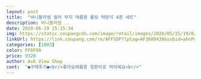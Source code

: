 ```yaml
---
layout: post 
title:  "바니블라썸 컬러 무지 여름용 롤링 턱받이 4종 세트" 
description: 바니블라썸 ..
date: 2020-06-19 15:15:34 
img: https://static.coupangcdn.com/image/retail/images/2020/05/15/19/0/cfe3f6ef-f2fc-4399-af64-4a730ee48e86.jpg 
linkUrl: https://link.coupang.com/re/AFFSDP?lptag=AF3600438&subid=ahnPublicAsk&pageKey=1596809999&itemId=2728103606&vendorItemId=70718250344&traceid=V0-113-93094e3501bfb90a 
categories: [1003] 
color: FF6F00 
price: 9320 
author: Ask View Shop 
cont:  "●구매후기●<br/>좋아요여름용 침받이로 딱이예요<br/>" 
---
```

